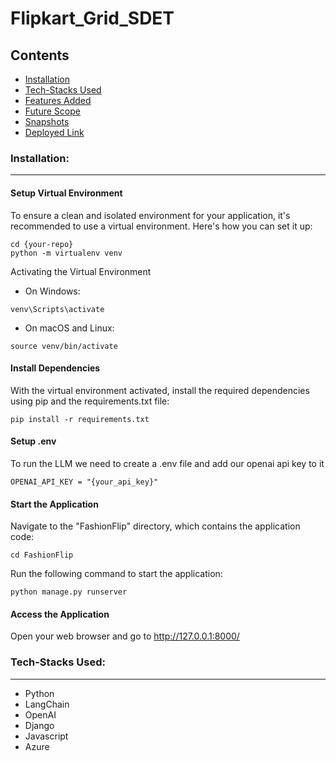 # Flipkart_Grid_SDET


Contents
---

* [Installation](#installation)
* [Tech-Stacks Used](#tech-stacks-used)
* [Features Added](#use-cases)
* [Future Scope](#future-scope)
* [Snapshots](#snapshots)
* [Deployed Link](#deployed-link)

### Installation:
---
#### Setup Virtual Environment

To ensure a clean and isolated environment for your application, it's recommended to use a virtual environment. Here's how you can set it up:

```
cd {your-repo}
python -m virtualenv venv
```
Activating the Virtual Environment
- On Windows:
```
venv\Scripts\activate
```

- On macOS and Linux:

```
source venv/bin/activate
```

#### Install Dependencies
With the virtual environment activated, install the required dependencies using pip and the requirements.txt file:
```
pip install -r requirements.txt
```
#### Setup .env
To run the LLM we need to create a .env file and add our openai api key to it 

```
OPENAI_API_KEY = "{your_api_key}"
```

#### Start the Application
Navigate to the "FashionFlip" directory, which contains the application code:
```
cd FashionFlip
```

Run the following command to start the application:
```
python manage.py runserver
```

#### Access the Application
Open your web browser and go to http://127.0.0.1:8000/ 

### Tech-Stacks Used:
---

- Python
- LangChain
- OpenAI
- Django
- Javascript
- Azure
